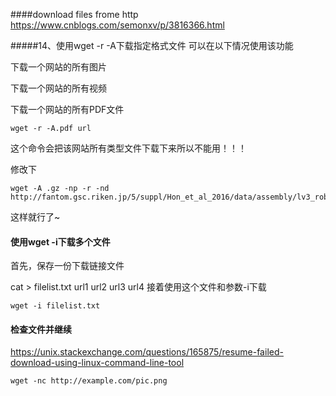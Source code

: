 ####download files frome http
https://www.cnblogs.com/semonxv/p/3816366.html

#####14、使用wget -r -A下载指定格式文件 
可以在以下情况使用该功能 

下载一个网站的所有图片 

下载一个网站的所有视频 

下载一个网站的所有PDF文件 
```
wget -r -A.pdf url 
```
这个命令会把该网站所有类型文件下载下来所以不能用！！！

修改下
```
wget -A .gz -np -r -nd http://fantom.gsc.riken.jp/5/suppl/Hon_et_al_2016/data/assembly/lv3_robust/
```
这样就行了~
#### 使用wget -i下载多个文件 
首先，保存一份下载链接文件 

cat > filelist.txt 
url1 
url2 
url3 
url4 
接着使用这个文件和参数-i下载 
```
wget -i filelist.txt 
```
#### 检查文件并继续
https://unix.stackexchange.com/questions/165875/resume-failed-download-using-linux-command-line-tool
```
wget -nc http://example.com/pic.png
```
